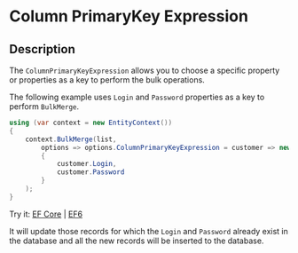 # Column PrimaryKey Expression

## Description

The `ColumnPrimaryKeyExpression` allows you to choose a specific property or properties as a key to perform the bulk operations.

The following example uses `Login` and `Password` properties as a key to perform `BulkMerge`.

```csharp
using (var context = new EntityContext())
{
    context.BulkMerge(list, 
        options => options.ColumnPrimaryKeyExpression = customer => new 
        { 
            customer.Login, 
            customer.Password 
        }
    );
}
```
Try it: [EF Core](https://dotnetfiddle.net/FZFpec) | [EF6](https://dotnetfiddle.net/L1Wvep)

It will update those records for which the `Login` and `Password` already exist in the database and all the new records will be inserted to the database. 
